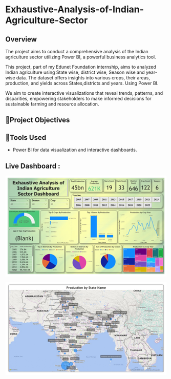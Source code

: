 # Exhaustive-Analysis-of-Indian-Agriculture-Sector

## Overview
The project aims to conduct a comprehensive analysis of the Indian agriculture sector utilizing Power BI, a powerful business analytics tool.

This project, part of my Edunet Foundation internship, aims to analyzed Indian agriculture using State wise, district wise, Season wise and  year-wise data. The dataset offers insights into various crops, their areas, production, and yields across States,districts and years. Using Power BI.

We aim to create interactive visualizations that reveal trends, patterns, and disparities, empowering stakeholders to make informed decisions for sustainable farming and resource allocation.

## 📌Project Objectives


## 📌Tools Used
- Power BI for data visualization and interactive dashboards.


## Live Dashboard : 
![App Screenshot](https://github.com/dinesh-budidha/Exhaustive_Analysis_of_Indian_Agriculture_Sector/blob/6829b31717304fedda8e8f94ebd7c77a8219c6ba/images/Dashboard.jpg)


![App Screenshot](https://github.com/dinesh-budidha/Exhaustive_Analysis_of_Indian_Agriculture_Sector/blob/6829b31717304fedda8e8f94ebd7c77a8219c6ba/images/Dashboard%202.jpg)
